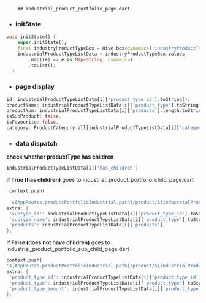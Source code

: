         ## industrial_product_portfolio_page.dart

- ### initState

```dart
void initState() {
    super.initState();
    final industryProductTypeBox = Hive.box<dynamic>('industryProductTypeBox');
    industrialProductTypeListData = industryProductTypeBox.values
        .map((e) => e as Map<String, dynamic>)
        .toList();
  }
```
- ### page display
```dart
id: industrialProductTypeListData[i]['product_type_id'].toString(),
productName: industrialProductTypeListData[i]['product_type'].toString(),
productNum: industrialProductTypeListData[i]['products'].length.toString(), // Updated to reflect the new 'products' parameter
isSubProduct: false,
isFavourite: false,
category: ProductCategory.all[industrialProductTypeListData[i]['category'] as int],

```
- ### data dispatch
**check whether productType has children**
```dart
industrialProductTypeListData[i]['has_children']
```
**if True (has children)** 
goes to industrial_product_portfolio_child_page.dart
```dart
 context.push(
 
 '${AppRoutes.productPortfolioIndustrial.path}/product/${industrialProductTypeListData[i]['category']}/${industrialProductTypeListData[i]['product_type_id']}/',
extra: {
 'subtype_id': industrialProductTypeListData[i]['product_type_id'].toString(),
 'subtype_name': industrialProductTypeListData[i]['product_type'].toString(),
 'products': industrialProductTypeListData[i]['products'],  
},
```
**if False (does not have children)** 
goes to industrial_product_portfolio_sub_child_page.dart

```dart
context.push(
'${AppRoutes.productPortfolioIndustrial.path}/product/${industrialProductTypeListData[i]['category']}/${industrialProductTypeListData[i]['product_type_id']}/',
extra: {
 'product_type_id': industrialProductTypeListData[i]['product_type_id'].toString(),
 'product_type': industrialProductTypeListData[i]['product_type'].toString(),
 'product_type_amount': industrialProductTypeListData[i]['product_type_amount'].toString(),
},
```
